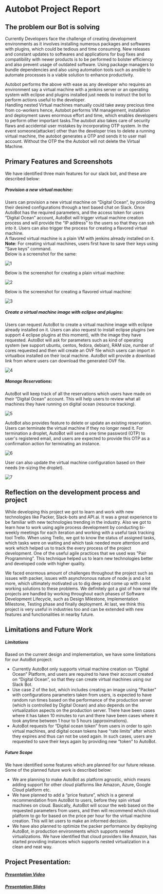 # Autobot Project Report  
  
## The problem our Bot is solving  

Currently Developers face the challenge of creating development environments as it involves installing numerous packages and softwares with plugins, which could be tedious and time consuming.
New releases and constant updates to softwares and applications for bug fixes and compatibility with newer products is to be performed to bolster efficiency and also prevent usage of outdated software.
 Using package managers to bundle dependencies and also using automation tools such as ansible to automate processes is a viable solution to enhance productivity.
 
 Autobot performs the above with ease as any developer who requires an environment say a virtual machine with a jenkins server or an operating system with eclipse and plugins installed just needs to instruct the bot to perform actions useful to the developer.  
Handling nested Virtual machines manually could take away precious time from co-workers hence, Autobot performs VM management, installation and deployment saves enormous effort and time, which enables developers to perform other important tasks.The autobot also takes care of security flaws and accidental user mistakes by incorporating OTP system. In the event someone(attacker) other than the developer tries to delete a running virtual machine, the autobot generates a OTP and sends it to user mail account. Without the OTP the the Autobot will not delete the Virtual Machine.  

## Primary Features and Screenshots   

We have identified three main features for our slack bot, and these are described below:  

##### Provision a new virtual machine:  

Users can provision a new virtual machine on “Digital Ocean”, by providing their desired configurations through a text based chat on Slack. 
Once AutoBot has the required parameters, and the access token for users “Digital Ocean” account, AutoBot will trigger virtual machine creation process and will provide the “IP address” to the users so that they can ssh into it. 
Users can also trigger the process for creating a flavored virtual machine.  
A flavored virtual machine is a plain VM with jenkins already installed on it.   
**Note:** For creating virtual machines, users first have to save their keys using “Save keys” command.  
Below is a screenshot for the same:  

![1](https://media.github.ncsu.edu/user/7998/files/f687744c-d467-11e7-8338-b35afb18f87e)

Below is the screenshot for creating a plain virtual machine:

![2](https://media.github.ncsu.edu/user/7998/files/19f94e96-d468-11e7-979a-d8fa3a5731f9)  

Below is the screenshot for creating a flavored virtual machine:

![3](https://media.github.ncsu.edu/user/7998/files/26161902-d468-11e7-8f1b-b6a5accf1df3) 

##### Create a virtual machine image with eclipse and plugins:  

Users can request AutoBot to create a virtual machine image with eclipse already installed on it. 
Users can also request to install eclipse plugins (we support 4 eclipse plugins at this moment), with the image they have requested.
 AutoBot will ask for parameters such as kind of operating system (we support ubuntu, centos, fedora, debian), RAM size, number of cores requested and then will create an OVF file which users can import in virtualbox installed on their local machine.
 AutoBot will provide a download link from where users can download the generated OVF file.
 
 ![4](https://user-images.githubusercontent.com/32002357/33355590-10b9d076-d486-11e7-950a-d56e4b1b3270.png)

##### Manage Reservations:  

AutoBot will keep track of all the reservations which users have made on their “Digital Ocean” account. This will help users to review what all machines they have running on digital ocean (resource tracking).

![5](https://media.github.ncsu.edu/user/7998/files/7aa7bc50-d468-11e7-81b8-6011164fb4cf) 

AutoBot also provides feature to delete or update an existing reservation. Users can terminate the virtual machine if they no longer need it. For termination a droplet, AutoBot will send a one time password (OTP) to user's registered email, and users are expected to provide this OTP as a confirmation action for terminating an instance.

![6](https://media.github.ncsu.edu/user/7998/files/7ac5946e-d468-11e7-823a-114ba8b94cf8) 

User can also update the virtual machine configuration based on their needs (re-sizing the droplet).

![7](https://media.github.ncsu.edu/user/7998/files/7aea310c-d468-11e7-9f8c-74122e565410)  

## Reflection on the development process and project

While developing this project we got to learn and work with new technologies like Packer, Slack-bots and API.ai. It was a great experience to be familiar with new technologies trending in the industry. Also we got to learn how to work using agile process development by conducting bi-weekly meetings for each iteration and working with a useful task tracking tool Trello. When using Trello, we got to know the status of assigned tasks, which tasks were on waiting and which task needed more attention and work which helped us to track the every process of the project development. One of the useful agile practices that we used was "Pair Programming". This technique helped us to learn new technologies better and developed code with higher quality.

We faced enormous amount of challenges throughout the project such as issues with packer, issues with asynchronous nature of node js and a lot more, which ultimately motivated us to dig deep and come up with some working solutions to these problems. We definitely got a gist of how real life projects are handled by working throughout each phases of Software Development Lifecycle, such as Design Milestone, Implementation Milestone, Testing phase and finally deployment. At last, we think this project is very useful in industries too and can be extended with new features and functionalities in nearby future.

## Limitations and Future Work
  
##### Limitations  
Based on the current design and implementation, we have some limitations for our AutoBot project:  

* Currently AutoBot only supports virtual machine creation on “Digital Ocean” Platform, and users are required to have their account created on “Digital Ocean”, so that they can create virtual machines using our Slack Bot.
* Use case 2 of the bot, which includes creating an image using "Packer" with configurations parameters taken from users, is expected to have random run times based on the performance of the production server (which is controlled by Digital Ocean) and also depends on the virtualization aspects on the production server.
 There have been cases where it has taken 10 minutes to run and there have been cases where it took anytime between 1 hour to 5 hours (approximations).  
* AutoBot requests for “Digital ocean token” from users in order to spin virtual machines, and digital ocean tokens have “rate limits” after which they expires and thus can not be used again.
 In such cases, users are requested to save their keys again by providing new “token” to AutoBot.  
  
##### Future Scope  
We have identified some features which are planned for our future release. Some of the planned future work is described below:  

* We are planning to make AutoBot as platform agnostic, which means adding support for other cloud platforms like Amazon, Azure, Google Cloud platform etc.  
* We have planned to add a “price feature”, which is a general recommendation from AutoBot to users, before they spin virtual machines on cloud. 
Basically, AutoBot will scour the web based on the requested parameters from users, and then will recommend which cloud platform to go for based on the price per hour for the virtual machine creation.
 This will let users to make an informed decision.  
* We have also planned to optimize the packer performance by deploying AutoBot, in production environments which supports nested virtualizations. 
We have identified that cloud providers like Amazon, has started providing instances which supports nested virtualization in a clean and neat way.  


## Project Presentation:

##### [Presentation Video](https://www.youtube.com/watch?v=e8kD_S5bZ7I&t=4s)
##### [Presentation Slides](https://github.ncsu.edu/bbansal/AutoBots/blob/master/Docs/REPORT.pptx)

